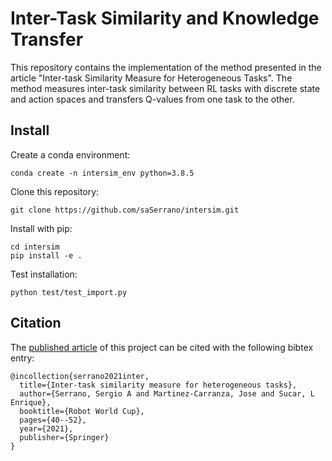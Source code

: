 # Inter-Task Similarity and Knowledge Transfer

This repository contains the implementation of the method presented in the article "Inter-task Similarity Measure for Heterogeneous Tasks". The method measures inter-task similarity between RL tasks with discrete state and action spaces and transfers Q-values from one task to the other.

## Install

Create a conda environment:

```
conda create -n intersim_env python=3.8.5
```

Clone this repository:

```
git clone https://github.com/saSerrano/intersim.git
```

Install with pip:

```
cd intersim
pip install -e .
```

Test installation:

```
python test/test_import.py
```

## Citation

The [published article](https://link.springer.com/chapter/10.1007/978-3-030-98682-7_4) of this project can be cited with the following bibtex entry:

```
@incollection{serrano2021inter,
  title={Inter-task similarity measure for heterogeneous tasks},
  author={Serrano, Sergio A and Martinez-Carranza, Jose and Sucar, L Enrique},
  booktitle={Robot World Cup},
  pages={40--52},
  year={2021},
  publisher={Springer}
}
```
